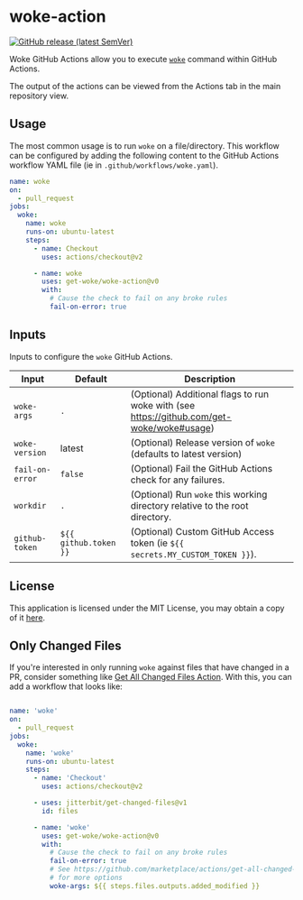 # woke-action

[![GitHub release (latest SemVer)](https://img.shields.io/github/v/release/get-woke/woke-action?logo=github&sort=semver)](https://github.com/get-woke/woke-action/releases)

Woke GitHub Actions allow you to execute [`woke`](https://github.com/get-woke/woke) command within GitHub Actions.

The output of the actions can be viewed from the Actions tab in the main repository view.

## Usage

The most common usage is to run `woke` on a file/directory. This workflow can be configured by adding the following content to the GitHub Actions workflow YAML file (ie in `.github/workflows/woke.yaml`).

```yaml
name: woke
on:
  - pull_request
jobs:
  woke:
    name: woke
    runs-on: ubuntu-latest
    steps:
      - name: Checkout
        uses: actions/checkout@v2

      - name: woke
        uses: get-woke/woke-action@v0
        with:
          # Cause the check to fail on any broke rules
          fail-on-error: true
```

## Inputs

Inputs to configure the `woke` GitHub Actions.

| Input            | Default               | Description                                                                                       |
|------------------|-----------------------|---------------------------------------------------------------------------------------------------|
| `woke-args`      | `.`                   | (Optional) Additional flags to run woke with (see <https://github.com/get-woke/woke#usage>) |
| `woke-version`   | latest                | (Optional) Release version of `woke` (defaults to latest version)                                 |
| `fail-on-error`  | `false`               | (Optional) Fail the GitHub Actions check for any failures.                                        |
| `workdir`        | `.`                   | (Optional) Run `woke` this working directory relative to the root directory.                      |
| `github-token`   | `${{ github.token }}` | (Optional) Custom GitHub Access token (ie `${{ secrets.MY_CUSTOM_TOKEN }}`).                      |

## License

This application is licensed under the MIT License, you may obtain a copy of it
[here](https://github.com/get-woke/woke-action/blob/main/LICENSE).

## Only Changed Files

If you're interested in only running `woke` against files that have changed in a PR,
consider something like [Get All Changed Files Action](https://github.com/marketplace/actions/get-all-changed-files). With this, you can add a workflow that looks like:

```yaml

name: 'woke'
on:
  - pull_request
jobs:
  woke:
    name: 'woke'
    runs-on: ubuntu-latest
    steps:
      - name: 'Checkout'
        uses: actions/checkout@v2

      - uses: jitterbit/get-changed-files@v1
        id: files

      - name: 'woke'
        uses: get-woke/woke-action@v0
        with:
          # Cause the check to fail on any broke rules
          fail-on-error: true
          # See https://github.com/marketplace/actions/get-all-changed-files
          # for more options
          woke-args: ${{ steps.files.outputs.added_modified }}
```

